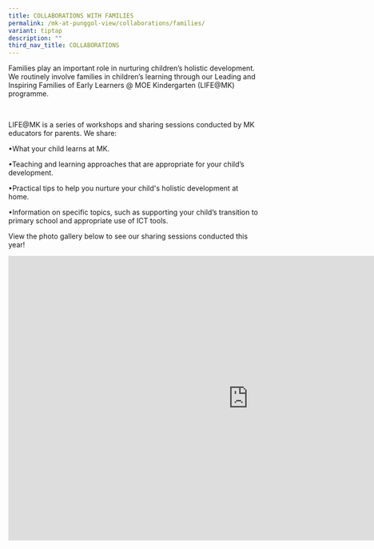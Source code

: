 ```yaml
---
title: COLLABORATIONS WITH FAMILIES
permalink: /mk-at-punggol-view/collaborations/families/
variant: tiptap
description: ""
third_nav_title: COLLABORATIONS
---
```

<p>Families play an important role in nurturing children’s holistic development. We routinely involve families in children’s learning through our Leading and Inspiring Families of Early Learners @ MOE Kindergarten (LIFE@MK) programme.</p><p><br></p><p>LIFE@MK is a series of workshops and sharing sessions conducted by MK educators for parents. We share:</p><p>•What your child learns at MK.</p><p>•Teaching and learning approaches that are appropriate for your child’s development.</p><p>•Practical tips to help you nurture your child's holistic development at home.&nbsp;</p><p>•Information on specific topics, such as supporting your child’s transition to primary school and appropriate use of ICT tools.</p><p></p><p>View the photo gallery below to see our sharing sessions conducted this year!</p><p></p><div class="iframe-wrapper"><iframe height="569" width="960" allowfullscreen="true" frameborder="0" src="https://docs.google.com/presentation/d/e/2PACX-1vRz7zcyTXE8g9j4OeJ8S6a9TISFDT7EBqNT3FYyrzKvssXgyEZ2y1VDFbWOPmwlcaGbctBn2lpTkFPK/embed?start=false&amp;loop=false&amp;delayms=3000"></iframe></div><p><br></p>